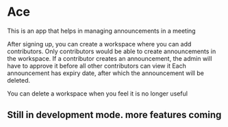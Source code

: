 # Ace
This is an app that helps in managing announcements in a meeting

After signing up, you can create a workspace where you can add contributors. Only contributors would be able to create announcements in the workspace.
If a contributor creates an announcement, the admin will have to approve it before all other contributors can view it
Each announcement has expiry date, after which the announcement will be deleted.

You can delete a workspace when you feel it is no longer useful

## Still in development mode. more features coming
